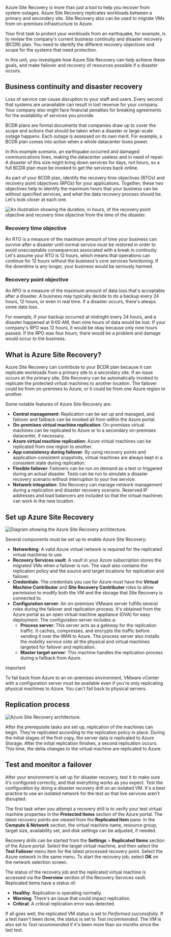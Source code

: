 Azure Site Recovery is more than just a tool to help you recover from system outages. Azure Site Recovery replicates workloads between a primary and secondary site. Site Recovery also can be used to migrate VMs from on-premises infrastructure to Azure.

Your first task to protect your workloads from an earthquake, for example, is to review the company's current business continuity and disaster recovery (BCDR) plan. You need to identify the different recovery objectives and scope for the systems that need protection.

In this unit, you investigate how Azure Site Recovery can help achieve these goals, and make failover and recovery of resources possible if a disaster occurs.

## Business continuity and disaster recovery

Loss of service can cause disruption to your staff and users. Every second that systems are unavailable can result in lost revenue for your company. Your company also might face financial penalties for breaking agreements for the availability of services you provide.

BCDR plans are formal documents that companies draw up to cover the scope and actions that should be taken when a disaster or large-scale outage happens. Each outage is assessed on its own merit. For example, a BCDR plan comes into action when a whole datacenter loses power.

In this example scenario, an earthquake occurred and damaged communications lines, making the datacenter useless and in need of repair. A disaster of this size might bring down services for days, not hours, so a full BCDR plan must be invoked to get the services back online.

As part of your BCDR plan, identify the recovery time objectives (RTOs) and recovery point objectives (RPOs) for your applications. Together, these two objectives help to identify the maximum hours that your business can be without specified services, and what the data recovery process should be. Let's look closer at each one.

![An illustration showing the duration, in hours, of the recovery point objective and recovery time objective from the time of the disaster.](../media/4-rto-rpo.png)

### Recovery time objective

An RTO is a measure of the maximum amount of time your business can survive after a disaster until normal service must be restored in order to avoid unacceptable consequences associated with a break in continuity. Let's assume your RTO is 12 hours, which means that operations can continue for 12 hours without the business's core services functioning. If the downtime is any longer, your business would be seriously harmed.

### Recovery point objective

An RPO is a measure of the maximum amount of data loss that's acceptable after a disaster. A business may typically decide to do a backup every 24 hours, 12 hours, or even in real time. If a disaster occurs, there's always some data loss.

For example, if your backup occurred at midnight every 24 hours, and a disaster happened at 9:00 AM, then nine hours of data would be lost. If your company's RPO was 12 hours, it would be okay because only nine hours passed. If the RPO was four hours, there would be a problem and damage would occur to the business.

## What is Azure Site Recovery?

Azure Site Recovery can contribute to your BCDR plan because it can replicate workloads from a primary site to a secondary site. If an issue occurs at the primary site, Site Recovery can be automatically invoked to replicate the protected virtual machines to another location. The failover could be from on-premises to Azure, or it could be from one Azure region to another.

Some notable features of Azure Site Recovery are:

- **Central management**: Replication can be set up and managed, and failover and failback can be invoked all from within the Azure portal.
- **On-premises virtual machine replication**: On-premises virtual machines can be replicated to Azure or to a secondary on-premises datacenter, if necessary.
- **Azure virtual machine replication**: Azure virtual machines can be replicated from one region to another.
- **App consistency during failover**: By using recovery points and application-consistent snapshots, virtual machines are always kept in a consistent state during replication.
- **Flexible failover**: Failovers can be run on demand as a test or triggered during an actual disaster. Tests can be run to simulate a disaster recovery scenario without interruption to your live service.
- **Network integration**: Site Recovery can manage network management during a replication and disaster recovery scenario. Reserved IP addresses and load balancers are included so that the virtual machines can work in the new location.

## Set up Azure Site Recovery

![Diagram showing the Azure Site Recovery architecture.](../media/2-arch-enhanced.svg)

Several components must be set up to enable Azure Site Recovery:

- **Networking**: A valid Azure virtual network is required for the replicated virtual machines to use.
- **Recovery Services vault**: A vault in your Azure subscription stores the migrated VMs when a failover is run. The vault also contains the replication policy and the source and target locations for replication and failover.
- **Credentials**: The credentials you use for Azure must have the **Virtual Machine Contributor** and **Site Recovery Contributor** roles to allow permission to modify both the VM and the storage that Site Recovery is connected to.
- **Configuration server**: An on-premises VMware server fulfills several roles during the failover and replication process. It's obtained from the Azure portal as an open virtual machine appliance (OVA) for easy deployment. The configuration server includes a:
  - **Process server**: This server acts as a gateway for the replication traffic. It caches, compresses, and encrypts the traffic before sending it over the WAN to Azure. The process server also installs the mobility service onto all the physical and virtual machines targeted for failover and replication.
  - **Master target server**: This machine handles the replication process during a failback from Azure.

> [!IMPORTANT]
> To fail back from Azure to an on-premises environment, VMware vCenter with a configuration server must be available even if you're only replicating physical machines to Azure. You can't fail back to physical servers.

## Replication process

![Azure Site Recovery architecture.](../media/2-replication-architecture.png)

After the prerequisite tasks are set up, replication of the machines can begin. They're replicated according to the replication policy in place. During the initial stages of the first copy, the server data is replicated to Azure Storage. After the initial replication finishes, a second replication occurs. This time, the delta changes to the virtual machine are replicated to Azure.

## Test and monitor a failover

After your environment is set up for disaster recovery, test it to make sure it's configured correctly, and that everything works as you expect. Test the configuration by doing a disaster recovery drill on an isolated VM. It's a best practice to use an isolated network for the test so that live services aren't disrupted.

The first task when you attempt a recovery drill is to verify your test virtual machine properties in the **Protected Items** section of the Azure portal. The latest recovery points are viewed from the **Replicated Item** pane. In the **Compute & Network** section, the virtual machine name, resource group, target size, availability set, and disk settings can be adjusted, if needed.

Recovery drills can be started from the **Settings** > **Replicated Items** section of the Azure portal. Select the target virtual machine, and then select the **Test Failover** menu item for the latest processed recovery point. Select the Azure network in the same menu. To start the recovery job, select **OK** on the network selection screen.

The status of the recovery job and the replicated virtual machine is accessed via the **Overview** section of the Recovery Services vault. Replicated items have a status of:

- **Healthy**: Replication is operating normally.
- **Warning**: There's an issue that could impact replication.
- **Critical**: A critical replication error was detected.

If all goes well, the replicated VM status is set to *Performed successfully*. If a test hasn't been done, the status is set to *Test recommended*. The VM is also set to *Test recommended* if it's been more than six months since the last test.

